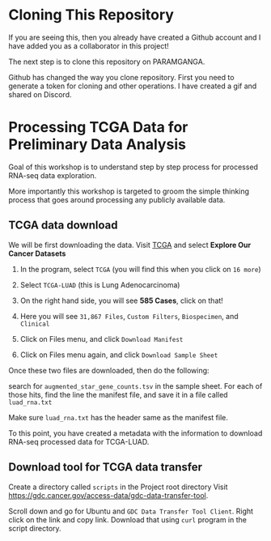 # Cloning This Repository

If you are seeing this, then you already have created a Github account and I
have added you as a collaborator in this project! 

The next step is to clone this repository on PARAMGANGA. 

Github has changed the way you clone repository. First you need to generate a token for cloning and other operations. I have created a gif and shared on Discord. 

# Processing TCGA Data for Preliminary Data Analysis

Goal of this workshop is to understand step by step process for processed
RNA-seq data exploration. 

More importantly this workshop is targeted to groom the simple thinking process
that goes around processing any publicly available data. 


## TCGA data download

We will be first downloading the data. Visit [TCGA](https://portal.gdc.cancer.gov/) and select **Explore Our Cancer Datasets**

1. In the program, select `TCGA` (you will find this when you click on `16 more`)

2. Select `TCGA-LUAD` (this is Lung Adenocarcinoma)

3. On the right hand side, you will see **585 Cases**, click on that! 

4. Here you will see `31,867 Files`, `Custom Filters`, `Biospecimen`, and `Clinical`

5. Click on Files menu, and click `Download Manifest` 

6. Click on Files menu again, and click `Download Sample Sheet`

Once these two files are downloaded, then do the following:


search for `augmented_star_gene_counts.tsv` in the sample sheet. For each of those hits, find the line the manifest file, and save it in a file called `luad_rna.txt` 

Make sure `luad_rna.txt` has the header same as the manifest file.

To this point, you have created a metadata with the information to download RNA-seq processed data for TCGA-LUAD. 

## Download tool for TCGA data transfer

Create a directory called `scripts` in the Project root directory
Visit https://gdc.cancer.gov/access-data/gdc-data-transfer-tool. 

Scroll down and go for Ubuntu and `GDC Data Transfer Tool Client`. Right click on the link and copy link. 
Download that using `curl` program in the script directory.

